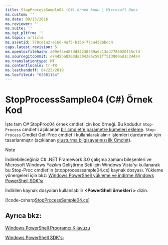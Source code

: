 ```yaml
---
title: StopProcessSample04 (C#) örnek kodu | Microsoft Docs
ms.custom: ''
ms.date: 09/13/2016
ms.reviewer: ''
ms.suite: ''
ms.tgt_pltfrm: ''
ms.topic: article
ms.assetid: 778ce1a2-e16d-4af5-b15b-77ca4326bdc4
caps.latest.revision: 5
ms.openlocfilehash: a09efae487dd34238289a6c13dd7786020f15c7d
ms.sourcegitcommit: e7445ba8203da304286c591ff513900ad1c244a4
ms.translationtype: MT
ms.contentlocale: tr-TR
ms.lasthandoff: 04/23/2019
ms.locfileid: "62081164"
---
```

# <a name="stopprocesssample04-c-sample-code"></a>StopProcessSample04 (C#) Örnek Kod

İşte tam C# StopProc04 örnek cmdlet için kod örneği. Bu kodudur `Stop-Process` cmdlet'i açıklanan [bir cmdlet'e parametre kümeleri ekleme](../cmdlet/adding-parameter-sets-to-a-cmdlet.md). `Stop-Process` Cmdlet Get-Proc cmdlet'i kullanılarak alınır işlemleri durdurmak için tasarlanmıştır (açıklanan [oluşturma bilgisayarınızı ilk Cmdlet](../cmdlet/creating-a-cmdlet-without-parameters.md)).

> [!NOTE]
> İndirebileceğiniz C# .NET Framework 3.0 çalışma zamanı bileşenleri ve Microsoft Windows Yazılım Geliştirme Seti için Windows Vista'yı kullanarak bu Stop-Proc cmdlet'in (stopprocesssample04.cs) kaynak dosyası. Yükleme yönergeleri için bkz: [Windows PowerShell yükleme ve indirme Windows PowerShell SDK'sı](/powershell/developer/installing-the-windows-powershell-sdk).
>
> İndirilen kaynak dosyaları kullanılabilir  **\<PowerShell örnekleri >** dizin.

[!code-csharp[StopProcessSample04.cs](../../powershell-sdk-samples/SDK-2.0/csharp/StopProcessSample04/StopProcessSample04.cs#L11-L435 "StopProcessSample04.cs")]

## <a name="see-also"></a>Ayrıca bkz:

[Windows PowerShell Programcı Kılavuzu](./windows-powershell-programmer-s-guide.md)

[Windows PowerShell SDK'sı](../windows-powershell-reference.md)